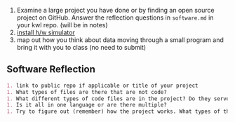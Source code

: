 
1. Examine a large project you have done or by finding an open source project on GitHub.  Answer the reflection questions in `software.md` in your kwl repo. (will be in notes)
1. [install h/w simulator](https://www.nand2tetris.org/software)
1. map out how you think about data moving through a small program and bring it with you to class (no need to submit)

## Software Reflection


```markdown
1. link to public repo if applicable or title of your project
1. What types of files are there that are not code?
1. What different types of code files are in the project? Do they serve different goals?
1. Is it all in one language or are there multiple?
1. Try to figure out (remember) how the project works. What types of things, without running the code can you look at at a high level?
```
